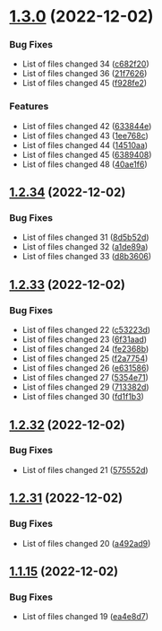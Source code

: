 # [1.3.0](https://github.com/blbose/roslyn-analyzers/compare/v1.2.34...v1.3.0) (2022-12-02)


### Bug Fixes

* List of files changed 34 ([c682f20](https://github.com/blbose/roslyn-analyzers/commit/c682f204d587f9d8fe021f99bfff9a1b6cda8c17))
* List of files changed 36 ([21f7626](https://github.com/blbose/roslyn-analyzers/commit/21f76264e5c2ea41be1a0c1e987c6ab77b6e0f97))
* List of files changed 45 ([f928fe2](https://github.com/blbose/roslyn-analyzers/commit/f928fe2a14ddf2b3217b2053c84b7f7af1d3f09d))


### Features

* List of files changed 42 ([633844e](https://github.com/blbose/roslyn-analyzers/commit/633844e86106f139585ce4b75fac5a9587382ab8))
* List of files changed 43 ([1ee768c](https://github.com/blbose/roslyn-analyzers/commit/1ee768cf056b2be28d1e63458fa09e909299cfe1))
* List of files changed 44 ([14510aa](https://github.com/blbose/roslyn-analyzers/commit/14510aacbf8be456ba5da5676bf6754148f65e45))
* List of files changed 45 ([6389408](https://github.com/blbose/roslyn-analyzers/commit/6389408e85077ae9f6a5c2b3a7205479295f7cbc))
* List of files changed 48 ([40ae1f6](https://github.com/blbose/roslyn-analyzers/commit/40ae1f6bc3c91ab871ea1da1024acca6f43b5dbf))

## [1.2.34](https://github.com/blbose/roslyn-analyzers/compare/v1.2.33...v1.2.34) (2022-12-02)


### Bug Fixes

* List of files changed 31 ([8d5b52d](https://github.com/blbose/roslyn-analyzers/commit/8d5b52d834f11240bd37987d360f60c815eaadda))
* List of files changed 32 ([a1de89a](https://github.com/blbose/roslyn-analyzers/commit/a1de89a2718dc65602e70eeca575eef9e94bf012))
* List of files changed 33 ([d8b3606](https://github.com/blbose/roslyn-analyzers/commit/d8b36067db863259feaf84d53e7044b2ece4f460))

## [1.2.33](https://github.com/blbose/roslyn-analyzers/compare/v1.2.32...v1.2.33) (2022-12-02)


### Bug Fixes

* List of files changed 22 ([c53223d](https://github.com/blbose/roslyn-analyzers/commit/c53223d642cf07433b8d12e1e66c982ef5119aec))
* List of files changed 23 ([6f31aad](https://github.com/blbose/roslyn-analyzers/commit/6f31aad0f50aebe46ae4cdd399d2c54847050453))
* List of files changed 24 ([fe2368b](https://github.com/blbose/roslyn-analyzers/commit/fe2368b164add7d0fe7097b40f600aeb0ea83e50))
* List of files changed 25 ([f2a7754](https://github.com/blbose/roslyn-analyzers/commit/f2a7754d6abea9a2008a5a312be737395c512c49))
* List of files changed 26 ([e631586](https://github.com/blbose/roslyn-analyzers/commit/e631586eab92aaa8142f7e89cc9203e337437da0))
* List of files changed 27 ([5354e71](https://github.com/blbose/roslyn-analyzers/commit/5354e714b9fd90ca62f70735c89c9cb3b53bffd5))
* List of files changed 29 ([713382d](https://github.com/blbose/roslyn-analyzers/commit/713382d383940d0f412cfee774240f375dbb7d1a))
* List of files changed 30 ([fd1f1b3](https://github.com/blbose/roslyn-analyzers/commit/fd1f1b3f96d4fe318e7a38737aa47392eb4ee183))

## [1.2.32](https://github.com/blbose/roslyn-analyzers/compare/v1.2.31...v1.2.32) (2022-12-02)


### Bug Fixes

* List of files changed 21 ([575552d](https://github.com/blbose/roslyn-analyzers/commit/575552d033f8bb8f8305e697c4bc63704151c93b))

## [1.2.31](https://github.com/blbose/roslyn-analyzers/compare/v1.2.30...v1.2.31) (2022-12-02)


### Bug Fixes

* List of files changed 20 ([a492ad9](https://github.com/blbose/roslyn-analyzers/commit/a492ad9d9a2cbbfe34b74d3b886e5ce85e01f6cd))

## [1.1.15](https://github.com/blbose/roslyn-analyzers/compare/v1.1.14...v1.1.15) (2022-12-02)


### Bug Fixes

* List of files changed 19 ([ea4e8d7](https://github.com/blbose/roslyn-analyzers/commit/ea4e8d72cb9e17e55a1f63d1c279736f472792c4))
